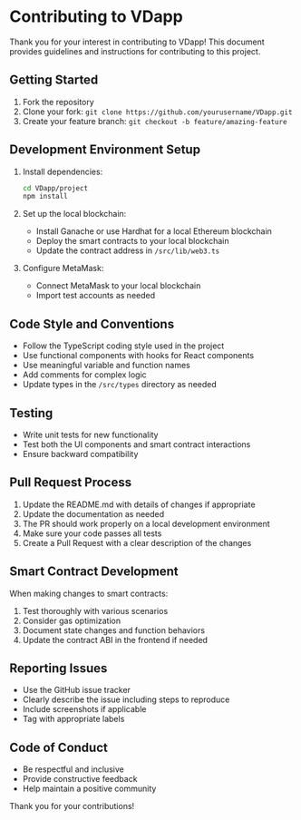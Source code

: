 # Contributing to VDapp

Thank you for your interest in contributing to VDapp! This document provides guidelines and instructions for contributing to this project.

## Getting Started

1. Fork the repository
2. Clone your fork: `git clone https://github.com/yourusername/VDapp.git`
3. Create your feature branch: `git checkout -b feature/amazing-feature`

## Development Environment Setup

1. Install dependencies:
   ```bash
   cd VDapp/project
   npm install
   ```

2. Set up the local blockchain:
   - Install Ganache or use Hardhat for a local Ethereum blockchain
   - Deploy the smart contracts to your local blockchain
   - Update the contract address in `/src/lib/web3.ts`

3. Configure MetaMask:
   - Connect MetaMask to your local blockchain
   - Import test accounts as needed

## Code Style and Conventions

- Follow the TypeScript coding style used in the project
- Use functional components with hooks for React components
- Use meaningful variable and function names
- Add comments for complex logic
- Update types in the `/src/types` directory as needed

## Testing

- Write unit tests for new functionality
- Test both the UI components and smart contract interactions
- Ensure backward compatibility

## Pull Request Process

1. Update the README.md with details of changes if appropriate
2. Update the documentation as needed
3. The PR should work properly on a local development environment
4. Make sure your code passes all tests
5. Create a Pull Request with a clear description of the changes

## Smart Contract Development

When making changes to smart contracts:

1. Test thoroughly with various scenarios
2. Consider gas optimization
3. Document state changes and function behaviors
4. Update the contract ABI in the frontend if needed

## Reporting Issues

- Use the GitHub issue tracker
- Clearly describe the issue including steps to reproduce
- Include screenshots if applicable
- Tag with appropriate labels

## Code of Conduct

- Be respectful and inclusive
- Provide constructive feedback
- Help maintain a positive community

Thank you for your contributions!
